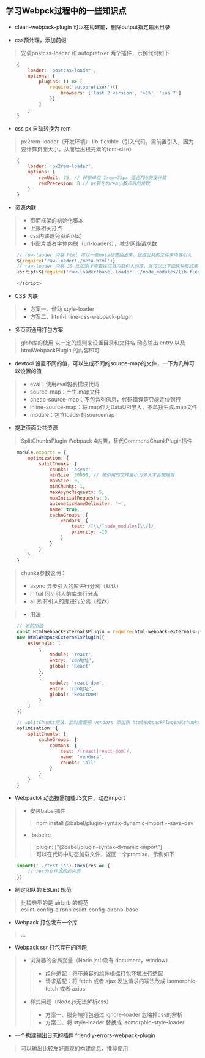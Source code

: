 ## 学习Webpck过程中的一些知识点

- clean-webpack-plugin 可以在构建前，删除output指定输出目录  
 
- css预处理，添加前缀
> 安装postcss-loader 和 autoprefixer 两个插件，示例代码如下  
```js
    {
        loader: 'postcss-loader',
        options: {
            plugins: () => [
                require('autoprefixer')({
                    browsers: ['last 2 version', '>1%', 'ios 7']
                })
            ]
        }
    }
```  
- css px 自动转换为 rem
> px2rem-loader（开发环境） lib-flexible（引入代码，需前置引入，因为要计算页面大小，从而给出根元素的font-size）
```js
    {
        loader: 'px2rem-loader',
        options: {
            remUnit: 75, // 转换单位 1rem=75px 适合750的设计稿
            remPrecesion: 8 // px转化为rem小数点后的位数
        }
    }
```  
- 资源内联
> - 页面框架的初始化脚本  
> - 上报相关打点  
> - css内联避免页面闪动
> - 小图片或者字体内联（url-loaders），减少网络请求数  

```js
    // row-laoder 内联 html 可以一些meta标签抽出来，做成公共的文件来内联引入
    ${require('raw-loader!./meta.html')}
    // raw-loader 内联 JS 比如刚才需要在页首内联引入的库，就可以以下面这种形式来书写,如果内联脚本里包含了ES6之类的新的规范的代码，需要用babel来进行一次转换
    <script>${require('raw-loader!babel-loader!../node_modules/lib-flexble')}
    
    </script>
```  
- CSS 内联
> - 方案一、借助 style-loader
> - 方案二、html-inline-css-webpack-plugin  

- 多页面通用打包方案
> glob库的使用
> 以一定的规则来设置目录和文件名
> 动态输出 entry 以及 htmlWebpackPlugin 的内容即可 

- devtool 设置不同的值，可以生成不同的source-map的文件，一下为几种可以设置的值
> - eval：使用eval包裹模块代码
> - source-map：产生.map文件
> - cheap-source-map：不包含列信息，代码错误等只能定位到行
> - inline-source-map：将.map作为DataURI嵌入，不单独生成.map文件
> - module：包含loader的sourcemap

- 提取页面公共资源
> SplitChunksPlugin
> Webpack 4内置，替代CommonsChunkPlugin插件
```js
    module.exports = {
        optimization: {
            splitChunks: {
                chunks: 'async',
                minSize: 30000, // 被引用的文件最小为多大才会被抽取
                maxSize: 0,
                minChunks: 1,
                maxAsyncRequests: 5,
                maxInitialRequests: 3,
                automaticNameDelimiter: '~',
                name: true,
                cacheGroups: {
                    vendors: {
                        test: /[\\/]node_modules[\\/]/,
                        priority: -10
                    }
                }
            }
        }
    }
```
> chunks参数说明：
> - async 异步引入的库进行分离（默认）
> - initial 同步引入的库进行分离
> - all 所有引入的库进行分离（推荐）

> - 用法
```js
    // 老的用法
    const HtmlWebpackExternalsPlugin = require(html-webpack-externals-plugin);
    new HtmlWebpackExternalsPlugin({
        externals: [
            {
                module: 'react',
                entry: 'cdn地址',
                global: 'React'
            },
            {
                module: 'react-dom',
                entry: 'cdn地址',
                global: 'ReactDOM'
            }
        ]
    })

    // splitChunks用法，此时需要把 vendors 添加到 htmlWebpackPlugin的chunks数组中
    optimization: {
        splitChunks: {
            cacheGroups: {
                commons: {
                    test: /(react|react-dom)/,
                    name: 'vendors',
                    chunks: 'all'
                }
            }
        }
    }
```

- Webpack4 动态按需加载JS文件，动态import  
> - 安装babel插件  
>> npm install @babel/plugin-syntax-dynamic-import --save-dev  
> - .babelrc  
>> plugin: ["@babel/plugin-syntax-dynamic-import"]  
> 可以在代码中动态加载文件，返回一个promise，示例如下
```js
    import('../test.js').then(res => {
        // res为文件返回的内容
    })
```

- 制定团队的 ESLint 规范
> 比较典型的是 airbnb 的规范  
> eslint-config-airbnb eslint-config-airbnb-base

- Webpack 打包发布一个库
> ...

- Webpack ssr 打包存在的问题  
> - 浏览器的全局变量（Node.js中没有 document，window）
>> - 组件适配：将不兼容的组件根据打包环境进行适配
>> - 请求适配：将 fetch 或者 ajax 发送请求的写法改成 isomorphic-fetch 或者 axios
> - 样式问题（Node.js无法解析css）
>> - 方案一、服务端打包通过 ignore-loader 忽略掉css的解析
>> - 方案二、将 style-loader 替换成 isomorphic-style-loader

- 一个构建输出日志的插件 friendly-errors-webpack-plugin
> 可以输出比较友好直观的构建信息，推荐使用
